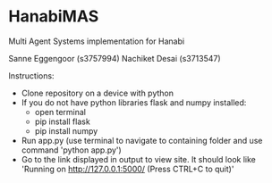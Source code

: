 # HanabiMAS
Multi Agent Systems implementation for Hanabi


Sanne Eggengoor (s3757994)
Nachiket Desai (s3713547)

Instructions:
- Clone repository on a device with python
- If you do not have python libraries flask and numpy installed:
  - open terminal
  - pip install flask
  - pip install numpy
- Run app.py (use terminal to navigate to containing folder and use command 'python app.py')
- Go to the link displayed in output to view site. It should look like 'Running on http://127.0.0.1:5000/ (Press CTRL+C to quit)'
